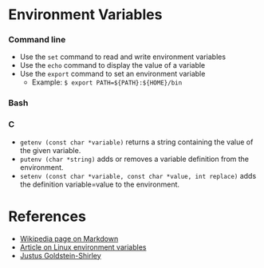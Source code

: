 Environment Variables
=====================

### Command line

  * Use the `set` command to read and write environment variables
  * Use the `echo` command to display the value of a variable
  * Use the `export` command to set an environment variable
    * Example: `$ export PATH=${PATH}:${HOME}/bin`

### Bash

### C

  * `getenv (const char *variable)` returns a string containing the value of the given variable.
  * `putenv (char *string)` adds or removes a variable definition from the environment.
  * `setenv (const char *variable, const char *value, int replace)` adds the definition variable=value to the environment.

References
==========

  * [Wikipedia page on Markdown](http://en.wikipedia.org/wiki/Markdown)
  * [Article on Linux environment variables](http://www.cyberciti.biz/faq/set-environment-variable-linux/)
  * [Justus Goldstein-Shirley](https://github.com/Grinnell-CSC282/hw2-2014S/blob/master/submissions/goldstei4.md)
